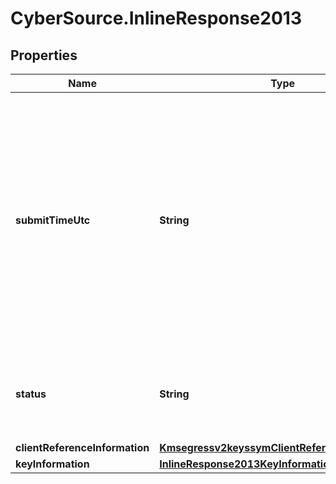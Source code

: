 # CyberSource.InlineResponse2013

## Properties
Name | Type | Description | Notes
------------ | ------------- | ------------- | -------------
**submitTimeUtc** | **String** | Time of request in UTC. Format: `YYYY-MM-DDThh:mm:ssZ` Example `2016-08-11T22:47:57Z` equals August 11, 2016, at 22:47:57 (10:47:57 p.m.). The `T` separates the date and the time. The `Z` indicates UTC.  | [optional] 
**status** | **String** | The status of the submitted transaction. Possible values:  - ACCEPTED  | [optional] 
**clientReferenceInformation** | [**Kmsegressv2keyssymClientReferenceInformation**](Kmsegressv2keyssymClientReferenceInformation.md) |  | [optional] 
**keyInformation** | [**InlineResponse2013KeyInformation**](InlineResponse2013KeyInformation.md) |  | [optional] 


